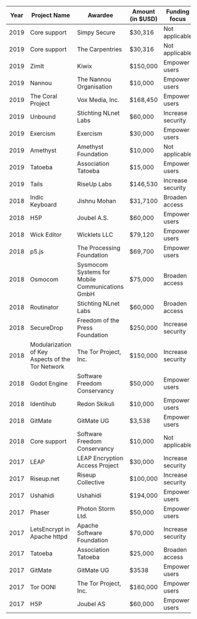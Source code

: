 |Year| Project Name  | Awardee  |  Amount (in $USD) |  Funding focus | Project website  |
|---|---|---|---|---|---|
|2019|Core support|Simpy Secure|$30,316|Not applicable|https://simplysecure.org/|
|2019|Core support|The Carpentries|$30,316|Not applicable|https://carpentries.org/|
|2019|ZimIt|Kiwix|$150,000|Empower users|https://www.kiwix.org|
|2019| Nannou | The Nannou Organisation | $10,000 | Empower users | https://nannou.cc/ |
|2019| The Coral Project  | Vox Media, Inc.  | $168,450  | Empower users  |  https://coral.voxmedia.com |
|2019| Unbound | Stichting NLnet Labs  | $60,000 | Increase security | https://nlnetlabs.nl/projects/unbound/about/ |
|2019| Exercism | Exercism | $30,000 | Empower users | https://exercism.io/ |
|2019| Amethyst |  Amethyst Foundation | $10,000 | Not applicable | https://www.amethyst.rs/ |
|2019| Tatoeba | Association Tatoeba | $15,000 | Empower users | https://tatoeba.org |
|2019| Tails | RiseUp Labs | $146,530 | Increase security | https://tails.boum.org/ |
|2018| Indic Keyboard | Jishnu Mohan | $31,7100 | Broaden access | https://indic.app/ |
|2018| H5P | Joubel A.S. | $60,000 | Empower users | https://H5P.org |
|2018| Wick Editor | Wicklets LLC | $79,120 | Empower users | www.wickeditor.com |
|2018| p5.js | The Processing Foundation  | $69,700 | Empower users | https://p5js.org/ |
|2018| Osmocom | Sysmocom Systems for Mobile Communications GmbH | $75,000 | Broaden access | https://osmocom.org/projects/cellular-infrastructure |
|2018| Routinator| Stichting NLnet Labs | $60,000 | Broaden access | https://nlnetlabs.nl/projects/rpki/routinator/ |
|2018| SecureDrop | Freedom of the Press Foundation | $250,000 | Increase security | https://securedrop.org |
|2018| Modularization of Key Aspects of the Tor Network| The Tor Project, Inc.| $150,000 | Increase security | https://torproject.org|
|2018| Godot Engine | Software Freedom Conservancy | $50,000 | Empower users | https://godotengine.org |
|2018| Identihub | Redon Skikuli | $10,000 | Empower users | https://identihub.co |
|2018| GitMate | GitMate UG | $3,538 | Empower users | https://docs.gitmate.io/ |
|2018| Core support | Software Freedom Conservancy | $10,000 |Not applicable| https://sfconservancy.org/ |
|2017|LEAP|LEAP Encryption Access Project|$30,000|Increase security|https://leap.se/en|
|2017|Riseup.net|Riseup Collective|$100,000|Increase security|https://riseup.net/|
|2017|Ushahidi|Ushahidi|$194,000|Empower users|https://www.ushahidi.com/|
|2017|Phaser|Photon Storm Ltd.|$50,000|Empower users|http://phaser.io|
|2017|LetsEncrypt in Apache httpd|Apache Software Foundation|$70,000|Increase security|https://httpd.apache.org|
|2017|Tatoeba|Association Tatoeba|$25,000|Broaden access|https://tatoeba.org|
|2017|GitMate|GitMate UG|$3538|Empower users|https://gitmate.io|
|2017| Tor OONI | The Tor Project, Inc. | $160,000 | Empower users | https://ooni.torproject.org/ |
|2017|H5P|Joubel AS|$60,000|Empower users|https://h5p.org/|
